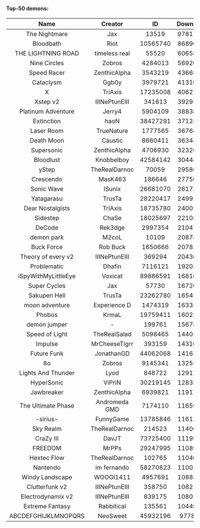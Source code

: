#### Top-50 demons:

| Name | Creator | ID | Downloads | Likes |
|:---:|:---:|:---:|:---:|:---:|
| The Nightmare | Jax | 13519 | 97817918 | 5179838
| Bloodbath | Riot | 10565740 | 86890878 | 4148408
| THE LIGHTNING ROAD | timeless real | 55520 | 60658308 | 2899831
| Nine Circles | Zobros | 4284013 | 56920171 | 3070317
| Speed Racer | ZenthicAlpha | 3543219 | 43668218 | 2265006
| Cataclysm | Ggb0y | 3979721 | 41316750 | 1310017
| X | TriAxis | 17235008 | 40627553 | 2063869
| Xstep v2 | IIINePtunEIII | 341613 | 39292055 | 1542740
| Platinum Adventure | Jerry4 | 5904109 | 38838869 | 2459863
| Extinction | haoN | 38427291 | 37124694 | 1298840
| Laser Room | TrueNature | 1777565 | 36768066 | 1187948
| Death Moon  | Caustic | 8660411 | 36344905 | 1851594
| Supersonic | ZenthicAlpha | 4706930 | 32326316 | 1507371
| Bloodlust | Knobbelboy | 42584142 | 30448320 | 975883
| yStep | TheRealDarnoc | 70059 | 29586791 | 1044773
| Crescendo | MasK463 | 186646 | 27750756 | 1013087
| Sonic Wave | lSunix | 26681070 | 26173366 | 845797
| Yatagarasu  | TrusTa | 28220417 | 24991529 | 974312
| Dear Nostalgists | TriAxis | 18735780 | 24005777 | 1304046
| Sidestep | ChaSe | 18025697 | 22108002 | 975678
| DeCode | Rek3dge | 2997354 | 21047525 | 1000466
| demon park | M2coL | 10109 | 20874529 | 737783
| Buck Force | Rob Buck | 1650666 | 20783325 | 575926
| Theory of every v2 | IIINePtunEIII | 369294 | 20436902 | 773541
| Problematic | Dhafin | 7116121 | 19203470 | 1041805
| iSpyWithMyLittleEye | Voxicat | 89886591 | 16816024 | 1464119
| Super Cycles | Jax | 57730 | 16720022 | 635398
| Sakupen Hell | TrusTa | 23262780 | 16545659 | 523174
| moon adventure | Experience D | 1474319 | 16335698 | 495260
| Phobos | KrmaL | 19759411 | 16023667 | 602642
| demon jumper | - | 199761 | 15678235 | 593490
| Speed of Light | TheRealSalad | 5098465 | 14405803 | 725770
| Impulse | MrCheeseTigrr | 393159 | 14310900 | 774177
| Future Funk | JonathanGD | 44062068 | 14163261 | 694519
| 8o | Zobros | 9145341 | 13255062 | 702041
| Lights And Thunder | Lyod | 848722 | 12911902 | 636082
| HyperSonic | ViPriN | 30219145 | 12833971 | 501549
| Jawbreaker | ZenthicAlpha | 6939821 | 11917182 | 660453
| The Ultimate Phase | Andromeda GMD | 7174110 | 11659377 | 478216
| -sirius- | FunnyGame | 13785846 | 11613167 | 729457
| Sky Realm | TheRealDarnoc | 214523 | 11406347 | 505606
| CraZy III | DavJT | 73725400 | 11199714 | 620371
| FREEDOM | MrPPs | 29247995 | 11089135 | 587110
| Hextec Flow | TheRealDarnoc | 102765 | 11040138 | 527494
| Nantendo | im fernando | 58270823 | 11002726 | 705361
| Windy Landscape | WOOGI1411 | 4957691 | 10885548 | 643922
| Clutterfunk v2 | IIINePtunEIII | 358750 | 10821619 | 472689
| Electrodynamix v2 | IIINePtunEIII | 839175 | 10801040 | 414818
| Extreme Fantasy | Rabbitical | 135561 | 10449524 | 437162
| ABCDEFGHIJKLMNOPQRS | NeoSweet | 45932196 | 9778749 | 702325
